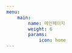 ```yaml
---
menu:
    main:
        name: 메인페이지
        weight: 6
        params:
            icon: home
---
```

